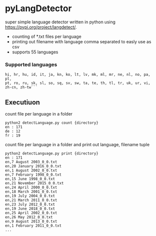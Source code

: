 # pyLangDetector
super simple language detector written in python using https://pypi.org/project/langdetect/. 
* counting of *.txt files per language
* printing out filename with language comma separated to easly use as csv
* supports 55 languages

### Supported languages
```af, ar, bg, bn, ca, cs, cy, da, de, el, en, es, et, fa, fi, fr, gu, he,
hi, hr, hu, id, it, ja, kn, ko, lt, lv, mk, ml, mr, ne, nl, no, pa, pl,
pt, ro, ru, sk, sl, so, sq, sv, sw, ta, te, th, tl, tr, uk, ur, vi, zh-cn, zh-tw```
```
## Executiuon
count file per language in a folder


```buildoutcfg
python2 detectLanguage.py count {directory}
en : 171
de : 12
fr : 19
```

count file per language in a folder and print out language, filename tuple

```buildoutcfg
python2 detectLanguage.py print {directory}
en : 171
en,7 August 2003_0_0.txt
en,20 January 2016_0_0.txt
en,1 August 2002_0_0.txt
en,7 February 1998_0_0.txt
en,15 June 1998_0_0.txt
en,21 November 2015_0_0.txt
en,24 April 2000_0_0.txt
en,18 March 2001_0_0.txt
en,19 July 2004_0_0.txt
en,21 March 2011_0_0.txt
en,23 July 2012_0_0.txt
en,19 June 2018_0_0.txt
en,25 April 2002_0_0.txt
en,26 May 2012_0_0.txt
en,9 August 2013_0_0.txt
en,1 February 2011_0_0.txt
...
```
